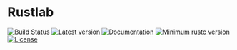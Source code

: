 # Rustlab
[![Build Status](https://travis-ci.org/yew1eb/rustlab.svg?branch=master)](https://travis-ci.org/yew1eb/rustlab)
[![Latest version](https://img.shields.io/crates/v/rand.svg)](https://crates.io/crates/rustlab)
[![Documentation](https://docs.rs/rand/badge.svg)](https://docs.rs/rustlab)
[![Minimum rustc version](https://img.shields.io/badge/rustc-1.22+-yellow.svg)](https://github.com/yew1eb/rustlab#rust-version-requirements)
[![License](https://img.shields.io/crates/l/rand.svg)](https://github.com/yew1eb/rustlab#license)